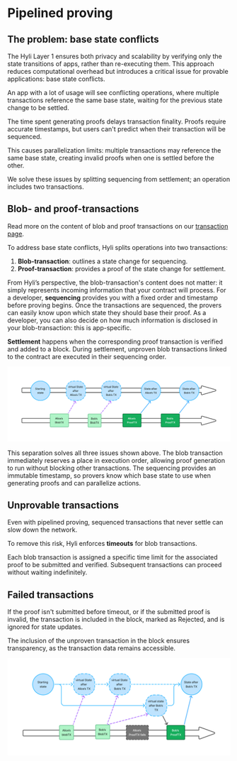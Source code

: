 # Pipelined proving

## The problem: base state conflicts

The Hyli Layer 1 ensures both privacy and scalability by verifying only the state transitions of apps, rather than re-executing them. This approach reduces computational overhead but introduces a critical issue for provable applications: base state conflicts.

An app with a lot of usage will see conflicting operations, where multiple transactions reference the same base state, waiting for the previous state change to be settled.

The time spent generating proofs delays transaction finality. Proofs require accurate timestamps, but users can't predict when their transaction will be sequenced.

This causes parallelization limits: multiple transactions may reference the same base state, creating invalid proofs when one is settled before the other.

We solve these issues by splitting sequencing from settlement; an operation includes two transactions.

## Blob- and proof-transactions

Read more on the content of blob and proof transactions on our [transaction page](./transaction.md).

To address base state conflicts, Hyli splits operations into two transactions:

1. **Blob-transaction**: outlines a state change for sequencing.
2. **Proof-transaction**: provides a proof of the state change for settlement.

From Hyli’s perspective, the blob-transaction's content does not matter: it simply represents incoming information that your contract will process. For a developer, **sequencing** provides you with a fixed order and timestamp before proving begins. Once the transactions are sequenced, the provers can easily know upon which state they should base their proof. As a developer, you can also decide on how much information is disclosed in your blob-transaction: this is app-specific.

**Settlement** happens when the corresponding proof transaction is verified and added to a block. During settlement, unproven blob transactions linked to the contract are executed in their sequencing order.

![A graph with Alice, Bob, and the contract state. On the top line, there's a starting state. Alice sends her TX A blob, which updates the token's virtual state; a bit later, Bob sends a TX B blob which is sequenced. The updated state will now be used as the start state for the TX B proof, while Alice can prepare to send her TX A proof. This updates the token's state for TX A, then for TX B.](../assets/img/pipelined-proving.jpg)

This separation solves all three issues shown above. The blob transaction immediately reserves a place in execution order, allowing proof generation to run without blocking other transactions. The sequencing provides an immutable timestamp, so provers know which base state to use when generating proofs and can parallelize actions.

## Unprovable transactions

Even with pipelined proving, sequenced transactions that never settle can slow down the network.

To remove this risk, Hyli enforces **timeouts** for blob transactions.

Each blob transaction is assigned a specific time limit for the associated proof to be submitted and verified. Subsequent transactions can proceed without waiting indefinitely.

## Failed transactions

If the proof isn't submitted before timeout, or if the submitted proof is invalid, the transaction is included in the block, marked as Rejected, and is ignored for state updates.

The inclusion of the unproven transaction in the block ensures transparency, as the transaction data remains accessible.

![A graph with Alice, Bob, and the contract state, as above. Alice's proof transaction fails, meaning that the state of the contract removed the virtual states for Alice and Bob's transactions and creates a new virtual state with only Bob's transaction: this is what Bob can prove now to update the final asset.](../assets/img/pipelined-proving-fail.jpg)
